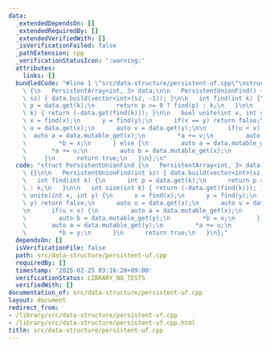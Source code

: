 ```yaml
---
data:
  _extendedDependsOn: []
  _extendedRequiredBy: []
  _extendedVerifiedWith: []
  _isVerificationFailed: false
  _pathExtension: cpp
  _verificationStatusIcon: ':warning:'
  attributes:
    links: []
  bundledCode: "#line 1 \"src/data-structure/persistent-uf.cpp\"\nstruct PersistentUnionFind\
    \ {\n   PersistentArray<int, 3> data;\n\n   PersistentUnionFind() {}\n\n   PersistentUnionFind(int\
    \ sz) { data.build(vector<int>(sz, -1)); }\n\n   int find(int k) {\n      int\
    \ p = data.get(k);\n      return p >= 0 ? find(p) : k;\n   }\n\n   int size(int\
    \ k) { return (-data.get(find(k))); }\n\n   bool unite(int x, int y) {\n     \
    \ x = find(x);\n      y = find(y);\n      if(x == y) return false;\n      auto\
    \ u = data.get(x);\n      auto v = data.get(y);\n\n      if(u < v) {\n       \
    \  auto a = data.mutable_get(x);\n         *a += v;\n         auto b = data.mutable_get(y);\n\
    \         *b = x;\n      } else {\n         auto a = data.mutable_get(y);\n  \
    \       *a += u;\n         auto b = data.mutable_get(x);\n         *b = y;\n \
    \     }\n      return true;\n   }\n};\n"
  code: "struct PersistentUnionFind {\n   PersistentArray<int, 3> data;\n\n   PersistentUnionFind()\
    \ {}\n\n   PersistentUnionFind(int sz) { data.build(vector<int>(sz, -1)); }\n\n\
    \   int find(int k) {\n      int p = data.get(k);\n      return p >= 0 ? find(p)\
    \ : k;\n   }\n\n   int size(int k) { return (-data.get(find(k))); }\n\n   bool\
    \ unite(int x, int y) {\n      x = find(x);\n      y = find(y);\n      if(x ==\
    \ y) return false;\n      auto u = data.get(x);\n      auto v = data.get(y);\n\
    \n      if(u < v) {\n         auto a = data.mutable_get(x);\n         *a += v;\n\
    \         auto b = data.mutable_get(y);\n         *b = x;\n      } else {\n  \
    \       auto a = data.mutable_get(y);\n         *a += u;\n         auto b = data.mutable_get(x);\n\
    \         *b = y;\n      }\n      return true;\n   }\n};"
  dependsOn: []
  isVerificationFile: false
  path: src/data-structure/persistent-uf.cpp
  requiredBy: []
  timestamp: '2025-02-25 03:16:20+09:00'
  verificationStatus: LIBRARY_NO_TESTS
  verifiedWith: []
documentation_of: src/data-structure/persistent-uf.cpp
layout: document
redirect_from:
- /library/src/data-structure/persistent-uf.cpp
- /library/src/data-structure/persistent-uf.cpp.html
title: src/data-structure/persistent-uf.cpp
---
```

